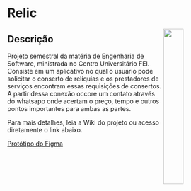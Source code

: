 # Relic

<img align="right" src="https://github.com/henriquevital00/Relic/blob/main/Images/Logo.png" width="30%" />

## Descrição 
Projeto semestral da matéria de Engenharia de Software, ministrada no Centro Universitário FEI. 
Consiste em um aplicativo no qual o usuário pode solicitar o conserto de relíquias e os prestadores de serviços encontram essas requisições de consertos.
A partir dessa conexão occore um contato através do whatsapp onde acertam o preço, tempo e outros pontos importantes para ambas as partes. 

Para mais detalhes, leia a Wiki do projeto ou acesso diretamente o link abaixo.

<a href="https://www.figma.com/proto/b9z7I1oRjL27k6tBqsvQ6h/Projeto-de-Eng-de-Soft?node-id=180%3A38&scaling=scale-down&page-id=25%3A2349" target="_blank">Protótipo do Figma</a>


